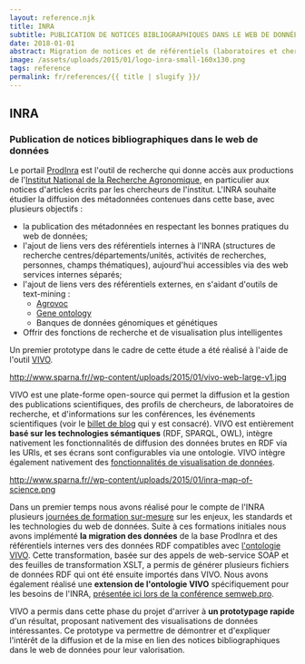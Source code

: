 ```yaml
---
layout: reference.njk
title: INRA
subtitle: PUBLICATION DE NOTICES BIBLIOGRAPHIQUES DANS LE WEB DE DONNÉES
date: 2018-01-01
abstract: Migration de notices et de référentiels (laboratoires et chercheurs) XML vers le web de données en utilisant la plate-forme VIVO.
image: /assets/uploads/2015/01/logo-inra-small-160x130.png
tags: reference
permalink: fr/references/{{ title | slugify }}/
---
```


## INRA

### Publication de notices bibliographiques dans le web de données

Le portail [ProdInra](http://prodinra.inra.fr/) est l'outil de recherche qui donne accès aux productions de l'[Institut National de la Recherche Agronomique](http://inra.fr/), en particulier aux notices d'articles écrits par les chercheurs de l'institut. L'INRA souhaite étudier la diffusion des métadonnées contenues dans cette base, avec plusieurs objectifs :

- la publication des métadonnées en respectant les bonnes pratiques du web de données;
- l'ajout de liens vers des référentiels internes à l'INRA (structures de recherche centres/départements/unités, activités de recherches, personnes, champs thématiques), aujourd'hui accessibles via des web services internes séparés;
- l'ajout de liens vers des référentiels externes, en s'aidant d'outils de text-mining :
  - [Agrovoc](http://aims.fao.org/fr/agrovoc)
  - [Gene ontology](http://geneontology.org/)
  - Banques de données génomiques et génétiques
- Offrir des fonctions de recherche et de visualisation plus intelligentes

Un premier prototype dans le cadre de cette étude a été réalisé à l'aide de l'outil [VIVO](http://www.vivoweb.org/).

http://www.sparna.fr//wp-content/uploads/2015/01/vivo-web-large-v1.jpg

VIVO est une plate-forme open-source qui permet la diffusion et la gestion des publications scientifiques, des profils de chercheurs, de laboratoires de recherche, et d'informations sur les conférences, les événements scientifiques (voir le [billet de blog](http://blog.sparna.fr/vivo-vitro-edition-publication-rdf-ontologie/) qui y est consacré). VIVO est entièrement **basé sur les technologies sémantiques** (RDF, SPARQL, OWL), intègre nativement les fonctionnalités de diffusion des données brutes en RDF via les URIs, et ses écrans sont configurables via une ontologie. VIVO intègre également nativement des [fonctionnalités de visualisation de données](http://vivo.cns.iu.edu/gallery.html).

http://www.sparna.fr//wp-content/uploads/2015/01/inra-map-of-science.png

Dans un premier temps nous avons réalisé pour le compte de l'INRA plusieurs [journées de formation sur-mesure](http://www.sparna.fr//?page_id=20) sur les enjeux, les standards et les technologies du web de données. Suite à ces formations initiales nous avons implémenté **la migration des données** de la base ProdInra et des référentiels internes vers des données RDF compatibles avec [l'ontologie VIVO](https://wiki.duraspace.org/display/VIVO/VIVO-ISF+Ontology). Cette transformation, basée sur des appels de web-service SOAP et des feuilles de transformation XSLT, a permis de générer plusieurs fichiers de données RDF qui ont été ensuite importés dans VIVO. Nous avons également réalisé une **extension de l'ontologie VIVO** spécifiquement pour les besoins de l'INRA, [présentée ici lors de la conférence semweb.pro](http://fr.slideshare.net/SemWebPro/04-edzale).

VIVO a permis dans cette phase du projet d'arriver à **un prototypage rapide** d'un résultat, proposant nativement des visualisations de données intéressantes. Ce prototype va permettre de démontrer et d'expliquer l'intérêt de la diffusion et de la mise en lien des notices bibliographiques dans le web de données pour leur valorisation.